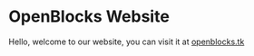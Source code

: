 # OpenBlocks Website
Hello, welcome to our website, you can visit it at [openblocks.tk](https://openblocks.tk)
